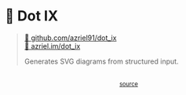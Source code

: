 # 🎨 Dot IX

> [🐙 github.com/azriel91/dot_ix](https://github.com/azriel91/dot_ix)  
> [🔗 azriel.im/dot_ix](https://azriel.im/dot_ix)
> 
> Generates SVG diagrams from structured input.

<div style="display: flex; justify-content: center;"><div>
<object
    type="image/svg+xml"
    data="dot_ix/dot_ix_process.svg"
    width="700"
    /></object>
<br/>
<small><a href="https://azriel.im/dot_ix/#src=LQhQHMCcEMAcAsD6BnALgTwDYFMBcACAYwEtJCd8BifAIwHsAPAGiNPO1HmOxjPnVyh8+AK7IeiYgDtYI1AQDeAXyH4AJsWhRoAW0ThsUntFR58y1Rq0w9aLNmSKVoKXTXZEU3Q8HCxE6Vl5fAAiAEkZOXwAeRoAK2xCVBDLTW09AyMYUwIQgHFDY1N8AGUANTyU4St0lAwcR1CAQTU1fABhEpLS+ocUlzcPd2RCR1V-SElI4IAKAE0mgFkAGXwAenwmgAUwgEpU6119QuyzEJm8mAQy4gAvdTpUXar1NJs6+0aZgBVoYkwAO7SNT7AbuRDYHR0OLEMZ+cSTQJyAiAXg3ALs7B1qmSKZkAz8SY952BqowA9u4B4P4JR2QADdwIhCHRYAJ8CjANM7oFA2DUBjhogRUyCiEQNXe2NOBAA2hMBXIWCKjmKTNgALqUjInJVC+W2XqNCXa45ZJVyt5U3WqiBXeDUu6IEyoSC82DQQgAa0QUPcBGgkBg6EQqFAQA">source</a></small>
</div></div>

